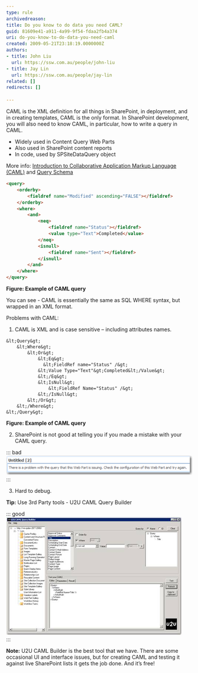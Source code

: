 ```yaml
---
type: rule
archivedreason: 
title: Do you know to do data you need CAML?
guid: 81609e41-a911-4a99-9f54-fdaa2fb4a374
uri: do-you-know-to-do-data-you-need-caml
created: 2009-05-21T23:18:19.0000000Z
authors:
- title: John Liu
  url: https://ssw.com.au/people/john-liu
- title: Jay Lin
  url: https://ssw.com.au/people/jay-lin
related: []
redirects: []

---
```


CAML is the XML definition for all things in SharePoint, in deployment, and in creating templates, CAML is the only format.
In SharePoint development, you will also need to know CAML, in particular, how to write a query in CAML.

* Widely used in Content Query Web Parts
* Also used in SharePoint content reports
* In code, used by SPSiteDataQuery object

<!--endintro-->

More info: [Introduction to Collaborative Application Markup Language (CAML)](https://docs.microsoft.com/en-us/sharepoint/dev/schema/introduction-to-collaborative-application-markup-language-caml?redirectedfrom=MSDN) and [Query Schema](https://docs.microsoft.com/en-us/sharepoint/dev/schema/query-schema?redirectedfrom=MSDN)

``` html
<query>
    <orderby>
        <fieldref name="Modified" ascending="FALSE"></fieldref>
    </orderby>
    <where>
        <and>
            <neq>
                <fieldref name="Status"></fieldref>
                <value type="Text">Completed</value>
            </neq>
            <isnull>
                <fieldref name="Sent"></fieldref>
            </isnull>
        </and>
    </where>
</query>
```

**Figure: Example of CAML query**

You can see - CAML is essentially the same as SQL WHERE syntax, but wrapped in an XML format.

Problems with CAML:

1. CAML is XML and is case sensitive – including attributes names.         

```
&lt;Query&gt;
    &lt;Where&gt;
        &lt;Or&gt;
            &lt;Eq&gt;
              &lt;FieldRef name="Status" /&gt; 
            &lt;Value Type="Text"&gt;Completed&lt;/Value&gt;
            &lt;/Eq&gt;
            &lt;IsNull&gt;
                &lt;FieldRef Name="Status" /&gt;
            &lt;/IsNull&gt;
        &lt;/Or&gt;
    &lt;/Where&gt;
&lt;/Query&gt;
```
**Figure: Example of CAML query**
    
2. SharePoint is not good at telling you if you made a mistake with your CAML query.         

::: bad  
![Figure: Debug error message](CAMLError.png)  
:::
 
3. Hard to debug.

**Tip:** Use 3rd Party tools - U2U CAML Query Builder
            
::: good  
![Figure: U2U CAML Query Builder](U2U.png)  
:::

**Note:** U2U CAML Builder is the best tool that we have. There are some occasional UI and interface issues, but for creating CAML and testing it against live SharePoint lists it gets the job done. And it’s free!
